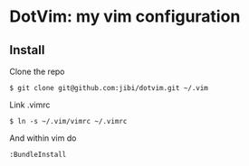 DotVim: my vim configuration
=============

Install
-------
Clone the repo

    $ git clone git@github.com:jibi/dotvim.git ~/.vim

Link .vimrc

    $ ln -s ~/.vim/vimrc ~/.vimrc

And within vim do

    :BundleInstall

